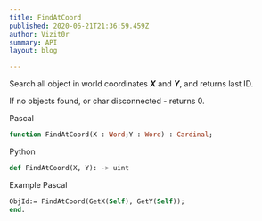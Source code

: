 ```yaml
---
title: FindAtCoord
published: 2020-06-21T21:36:59.459Z
author: Vizit0r
summary: API
layout: blog

---
```


 

Search all object in world coordinates ***X*** and ***Y***, and returns last ID.

If no objects found, or char disconnected - returns 0.


Pascal

```pascal
function FindAtCoord(X : Word;Y : Word) : Cardinal;
```



Python
```python
def FindAtCoord(X, Y): -> uint
```


Example Pascal
```pascal
ObjId:= FindAtCoord(GetX(Self), GetY(Self));  
end.
```